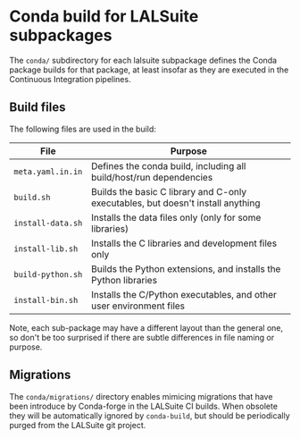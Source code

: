 # Conda build for LALSuite subpackages

The `conda/` subdirectory for each lalsuite subpackage defines the
Conda package builds for that package, at least insofar as they
are executed in the Continuous Integration pipelines.

## Build files

The following files are used in the build:

| File | Purpose |
| ---- | ------- |
| `meta.yaml.in.in` | Defines the conda build, including all build/host/run dependencies |
| `build.sh` | Builds the basic C library and C-only executables, but doesn't install anything |
| `install-data.sh` | Installs the data files only (only for some libraries) |
| `install-lib.sh` | Installs the C libraries and development files only |
| `build-python.sh` | Builds the Python extensions, and installs the Python libraries |
| `install-bin.sh` | Installs the C/Python executables, and other user environment files |

Note, each sub-package may have a different layout than the general one, so
don't be too surprised if there are subtle differences in file naming or
purpose.

## Migrations

The `conda/migrations/` directory enables mimicing migrations that
have been introduce by Conda-forge in the LALSuite CI builds.
When obsolete they will be automatically ignored by `conda-build`, but
should be periodically purged from the LALSuite git project.
